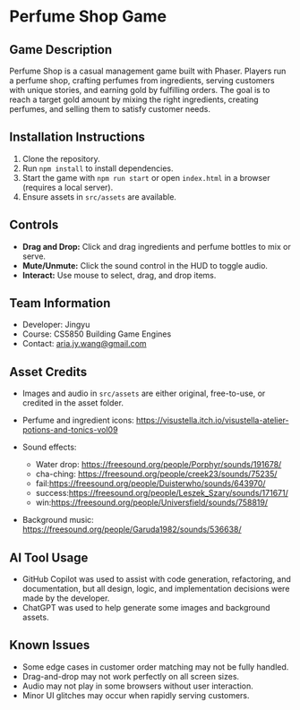 # Perfume Shop Game

## Game Description
Perfume Shop is a casual management game built with Phaser. Players run a perfume shop, crafting perfumes from ingredients, serving customers with unique stories, and earning gold by fulfilling orders. The goal is to reach a target gold amount by mixing the right ingredients, creating perfumes, and selling them to satisfy customer needs.

## Installation Instructions
1. Clone the repository.
2. Run `npm install` to install dependencies.
3. Start the game with `npm run start` or open `index.html` in a browser (requires a local server).
4. Ensure assets in `src/assets` are available.

## Controls
- **Drag and Drop:** Click and drag ingredients and perfume bottles to mix or serve.
- **Mute/Unmute:** Click the sound control in the HUD to toggle audio.
- **Interact:** Use mouse to select, drag, and drop items.

## Team Information
- Developer: Jingyu
- Course: CS5850 Building Game Engines
- Contact: aria.jy.wang@gmail.com

## Asset Credits
- Images and audio in `src/assets` are either original, free-to-use, or credited in the asset folder.
- Perfume and ingredient icons: https://visustella.itch.io/visustella-atelier-potions-and-tonics-vol09
- Sound effects: 
    - Water drop: https://freesound.org/people/Porphyr/sounds/191678/
    - cha-ching: https://freesound.org/people/creek23/sounds/75235/
    - fail:https://freesound.org/people/Duisterwho/sounds/643970/
    - success:https://freesound.org/people/Leszek_Szary/sounds/171671/
    - win:https://freesound.org/people/Universfield/sounds/758819/

- Background music: https://freesound.org/people/Garuda1982/sounds/536638/

## AI Tool Usage
- GitHub Copilot was used to assist with code generation, refactoring, and documentation, but all design, logic, and implementation decisions were made by the developer.
- ChatGPT was used to help generate some images and background assets.

## Known Issues
- Some edge cases in customer order matching may not be fully handled.
- Drag-and-drop may not work perfectly on all screen sizes.
- Audio may not play in some browsers without user interaction.
- Minor UI glitches may occur when rapidly serving customers.
